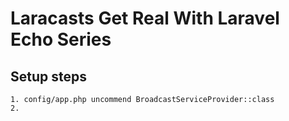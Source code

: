 # Laracasts Get Real With Laravel Echo Series

## Setup steps

    1. config/app.php uncommend BroadcastServiceProvider::class
    2.